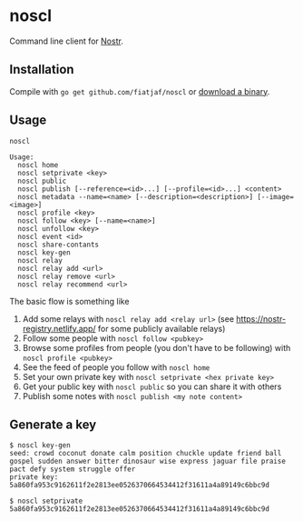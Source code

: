 noscl
=====

Command line client for [Nostr](https://github.com/fiatjaf/nostr).

## Installation

Compile with `go get github.com/fiatjaf/noscl` or [download a binary](releases/).

## Usage

```
noscl

Usage:
  noscl home
  noscl setprivate <key>
  noscl public
  noscl publish [--reference=<id>...] [--profile=<id>...] <content>
  noscl metadata --name=<name> [--description=<description>] [--image=<image>]
  noscl profile <key>
  noscl follow <key> [--name=<name>]
  noscl unfollow <key>
  noscl event <id>
  noscl share-contants
  noscl key-gen
  noscl relay
  noscl relay add <url>
  noscl relay remove <url>
  noscl relay recommend <url>
```

The basic flow is something like

1. Add some relays with `noscl relay add <relay url>` (see https://nostr-registry.netlify.app/ for some publicly available relays)
2. Follow some people with `noscl follow <pubkey>`
3. Browse some profiles from people (you don't have to be following) with `noscl profile <pubkey>`
4. See the feed of people you follow with `noscl home`
5. Set your own private key with `noscl setprivate <hex private key>`
6. Get your public key with `noscl public` so you can share it with others
7. Publish some notes with `noscl publish <my note content>`

## Generate a key

```
$ noscl key-gen
seed: crowd coconut donate calm position chuckle update friend ball gospel sudden answer bitter dinosaur wise express jaguar file praise pact defy system struggle offer
private key: 5a860fa953c9162611f2e2813ee0526370664534412f31611a4a89149c6bbc9d

$ noscl setprivate 5a860fa953c9162611f2e2813ee0526370664534412f31611a4a89149c6bbc9d
```
